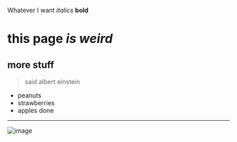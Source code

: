 Whatever I want
*italics* **bold**
# this **page** *is weird*
## more stuff
> said albert einstein
- peanuts
- strawberries
- apples
done
---
![image](https://www.google.com/url?sa=i&url=https%3A%2F%2Fjacobsschool.ucsd.edu%2Fpeople%2Fprofile%2Fjoseph-politz&psig=AOvVaw1-GFcZTg8o6KoB_AJJdDe5&ust=1680921591603000&source=images&cd=vfe&ved=0CBAQjRxqFwoTCOD3goXflv4CFQAAAAAdAAAAABAD)
